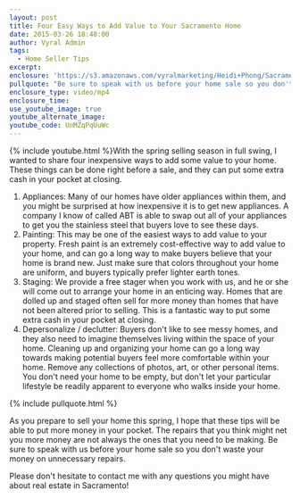 ```yaml
---
layout: post
title: Four Easy Ways to Add Value to Your Sacramento Home
date: 2015-03-26 18:48:00
author: Vyral Admin
tags:
  - Home Seller Tips
excerpt:
enclosure: 'https://s3.amazonaws.com/vyralmarketing/Heidi+Phong/Sacramento+Real+Estate-+4+cost-effective+home+repairs.mp4'
pullquote: "Be sure to speak with us before your home sale so you don't waste your money on unnecessary repairs."
enclosure_type: video/mp4
enclosure_time:
use_youtube_image: true
youtube_alternate_image:
youtube_code: UnMZqPqUuWc
---
```



{% include youtube.html %}With the spring selling season in full swing, I wanted to share four inexpensive ways to add some value to your home. These things can be done right before a sale, and they can put some extra cash in your pocket at closing.

1. Appliances: Many of our homes have older appliances within them, and you might be surprised at how inexpensive it is to get new appliances. A company I know of called ABT is able to swap out all of your appliances to get you the stainless steel that buyers love to see these days.
2. Painting: This may be one of the easiest ways to add value to your property. Fresh paint is an extremely cost-effective way to add value to your home, and can go a long way to make buyers believe that your home is brand new. Just make sure that colors throughout your home are uniform, and buyers typically prefer lighter earth tones.
3. Staging: We provide a free stager when you work with us, and he or she will come out to arrange your home in an enticing way. Homes that are dolled up and staged often sell for more money than homes that have not been altered prior to selling. This is a fantastic way to put some extra cash in your pocket at closing.
4. Depersonalize / declutter: Buyers don't like to see messy homes, and they also need to imagine themselves living within the space of your home. Cleaning up and organizing your home can go a long way towards making potential buyers feel more comfortable within your home. Remove any collections of photos, art, or other personal items. You don't need your home to be empty, but don't let your particular lifestyle be readily apparent to everyone who walks inside your home.

{% include pullquote.html %}

As you prepare to sell your home this spring, I hope that these tips will be able to put more money in your pocket. The repairs that you think might net you more money are not always the ones that you need to be making. Be sure to speak with us before your home sale so you don't waste your money on unnecessary repairs.

Please don't hesitate to contact me with any questions you might have about real estate in Sacramento!